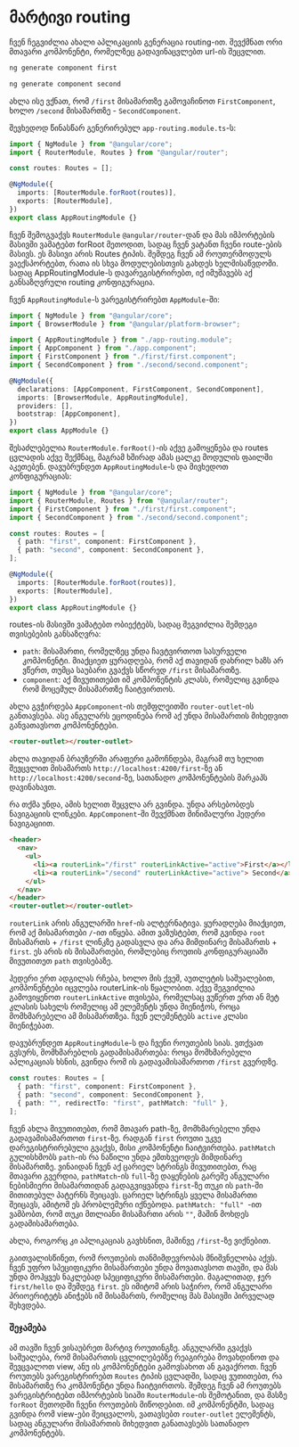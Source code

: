 # მარტივი routing

ჩვენ ჩეგვიძლია ახალი აპლიკაციის გენერაცია routing-ით.
შევქმნათ ორი მთავარი კომპონენტი, რომელზეც გადავინაცვლებთ
url-ის შეცვლით.

```sh
ng generate component first
```

```sh
ng generate component second
```

ახლა ისე ვქნათ, რომ `/first` მისამართზე გამოვაჩინოთ `FirstComponent`,
ხოლო `/second` მისამართზე - `SecondComponent`.

შევხედოდ წინასწარ გენერირებულ `app-routing.module.ts`-ს:

```ts
import { NgModule } from "@angular/core";
import { RouterModule, Routes } from "@angular/router";

const routes: Routes = [];

@NgModule({
  imports: [RouterModule.forRoot(routes)],
  exports: [RouterModule],
})
export class AppRoutingModule {}
```

ჩვენ შემოგვაქვს `RouterModule` `@angular/router`-დან და მას იმპორტების
მასივში ვამატებთ forRoot მეთოდით, სადაც ჩვენ ვატანთ ჩვენი route-ების
მასივს. ეს მასივი არის Routes ტიპის. შემდეგ ჩვენ ამ როუთერმოდულს ვაექსპორტებთ,
რათა ის სხვა მოდულებისთვის გახდეს ხელმისაწვდომი. სადაც AppRoutingModule-ს
დავარეგისტრირებთ, იქ იმუშავებს აქ განსაზღვრული routing კონფიგურაცია.

ჩვენ `AppRoutingModule`-ს ვარეგისტრირებთ `AppModule`-ში:

```ts
import { NgModule } from "@angular/core";
import { BrowserModule } from "@angular/platform-browser";

import { AppRoutingModule } from "./app-routing.module";
import { AppComponent } from "./app.component";
import { FirstComponent } from "./first/first.component";
import { SecondComponent } from "./second/second.component";

@NgModule({
  declarations: [AppComponent, FirstComponent, SecondComponent],
  imports: [BrowserModule, AppRoutingModule],
  providers: [],
  bootstrap: [AppComponent],
})
export class AppModule {}
```

შესაძლებელია `RouterModule.forRoot()`-ის აქვე გამოყენება და routes ცვლადის
აქვე შექმნაც, მაგრამ ხშირად ამას ცალკე მოდულის ფაილში აკეთებენ. დავუბრუნდეთ
`AppRoutingModule`-ს და მივხედოთ კონფიგურაციას:

```ts
import { NgModule } from "@angular/core";
import { RouterModule, Routes } from "@angular/router";
import { FirstComponent } from "./first/first.component";
import { SecondComponent } from "./second/second.component";

const routes: Routes = [
  { path: "first", component: FirstComponent },
  { path: "second", component: SecondComponent },
];

@NgModule({
  imports: [RouterModule.forRoot(routes)],
  exports: [RouterModule],
})
export class AppRoutingModule {}
```

routes-ის მასივში ვამატებთ ობიექტებს, სადაც შეგვიძლია შემდეგი
თვისებების განსაზღვრა:

- `path`: მისამართი, რომელზეც უნდა ჩავტვირთოთ სასურველი კომპონენტი.
  მიაქციეთ ყურადღება, რომ აქ თავიდან დახრილ ხაზს არ ვწერთ,
  თუმცა საუბარი გვაქვს სწორედ `/first` მისამართზე.
- `component`: აქ მივუთითებთ იმ კომპონენტის კლასს, რომელიც გვინდა
  რომ მოცემულ მისამართზე ჩაიტვირთოს.

ახლა გვჭირდება `AppComponent`-ის თემფლეითში `router-outlet`-ის განთავსება.
ასე ანგულარს ეცოდინება რომ აქ უნდა მისამართის მიხედვით განვათავსოთ კომპონენტები.

```html
<router-outlet></router-outlet>
```

ახლა თავიდან ბრაუზერში არაფერი გამოჩნდება, მაგრამ თუ ხელით შევცვლით მისამართს
`http://localhost:4200/first`-ზე ან `http://localhost:4200/second`-ზე,
სათანადო კომპონენტების მარკაპს დავინახავთ.

რა თქმა უნდა, ამის ხელით შეცვლა არ გვინდა. უნდა არსებობდეს ნავიგაციის ლინკები.
`AppComponent`-ში შევქმნათ მინიმალური ჰედერი ნავიგაციით.

```html
<header>
  <nav>
    <ul>
      <li><a routerLink="/first" routerLinkActive="active">First</a></li>
      <li><a routerLink="/second" routerLinkActive="active"> Second</a></li>
    </ul>
  </nav>
</header>
<router-outlet></router-outlet>
```

`routerLink` არის ანგულარში `href`-ის ალტერნატივა. ყურადღება მიაქციეთ,
რომ აქ მისამართები `/`-ით იწყება. ამით ვაზუსტებთ, რომ გვინდა
`root` მისამართს + `/first` ლინკზე გადასვლა და არა
მიმდინარე მისამართს + `first`. ეს არის ის მისამართები, რომლებიც
როუთის კონფიგურაციაში მივუთითეთ `path` თვისებაზე.

ჰედერი ერთ ადგილას რჩება, ხოლო მის ქვეშ, აუთლეტის საშუალებით,
კომპონენტები იცვლება routerLink-ის წყალობით. აქვე შეგვიძლია გამოვიყენოთ
`routerLinkActive` თვისება, რომელსაც ვუწერთ ერთ ან მეტ კლასის
სახელს რომელიც ამ ელემენტს უნდა მიენიჭოს, როცა მომხმარებელი
ამ მისამართზეა. ჩვენ ელემენტებს `active` კლასი მიენიჭებათ.

დავუბრუნდეთ `AppRoutingModule`-ს და ჩვენი როუთების სიას.
ვთქვათ გვსურს, მომხმარებლის გადამისამართება: როცა
მომხმარებელი აპლიკაციას ხსნის, გვინდა რომ ის გადავამისამართოთ
`/first` გვერდზე.

```ts
const routes: Routes = [
  { path: "first", component: FirstComponent },
  { path: "second", component: SecondComponent },
  { path: "", redirectTo: "first", pathMatch: "full" },
];
```

ჩვენ ახლა მივუთითებთ, რომ მთავარ path-ზე, მომხმარებელი უნდა გადავამისამართოთ
`first`-ზე. რადგან `first` როუთი უკვე დარეგისტრირებული გვაქვს, მისი კომპონენტი
ჩაიტვირთება. `pathMatch` გულისხმობს `path`-ის რა ნაწილი უნდა ემთხვეოდეს მიმდინარე
მისამართზე. ვინაიდან ჩვენ აქ ცარიელ სტრინგს მივუთითებთ, რაც მთავარი გვერდია,
`pathMatch`-ის `full`-ზე დაყენების გარეშე ანგულარი ნებისმიერი მისამართიდან გადაგვიყვანდა
`first`-ზე თუკი ის `path`-ში მითითებულ პატერნს შეიცავს. ცარიელ სტრინგს ყველა მისამართი
შეიცავს, ამიტომ ეს პრობლემური იქნებოდა. `pathMatch: "full" `-ით ვამბობთ, რომ თუკი
მთლიანი მისამართი არის `""`, მაშინ მოხდეს გადამისამართება.

ახლა, როგორც კი აპლიკაციას გავხსნით, მაშინვე `/first`-ზე ვიქნებით.

გაითვალისწინეთ, რომ როუთების თანმიმდევრობას მნიშვნელობა აქვს. ჩვენ უფრო სპეციფიკური
მისამართები უნდა მოვათავსოთ თავში, და მას უნდა მოჰყვეს ნაკლებად სპეციფიკური მისამართები.
მაგალითად, ჯერ `first/hello` და შემდეგ `first`.
ეს იმიტომ არის საჭირო, რომ ანგულარი პრიოერიტეტს ანიჭებს იმ მისამართს, რომელიც მას
მასივში პირველად შეხვდება.

### შეჯამება

ამ თავში ჩვენ ვისაუბრეთ მარტივ როუთინგზე. ანგულარში გვაქვს საშუალება, რომ მისამართის
ცვლილებებზე რეაგირება მოვახდინოთ და შევცვალოთ view, ანუ ის კომპონენტები გამოვსახოთ
ან გავაქროთ. ჩვენ როუთებს ვარეგისტრირებთ `Routes` ტიპის ცვლადში, სადაც ვუთითებთ,
რა მისამართზე რა კომპონენტი უნდა ჩაიტვირთოს. შემდეგ ჩვენ ამ როუთებს ვარეგისტრიტებთ
იმპორტების სიაში `RouterModule`-ის შემოტანით, და მასზე `forRoot` მეთოდში ჩვენი
როუთების მიწოდებით. იმ კომპონენტში, სადაც გვინდა რომ view-ები შეიცვალოს,
ვათავსებთ `router-outlet` ელემენტს, სადაც ანგულარი მისამართის მიხედვით
განათავსებს სათანადო კომპონენტებს.
